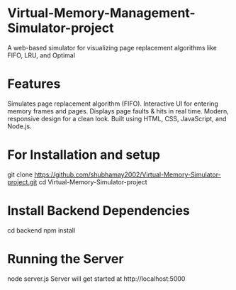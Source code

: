 # Virtual-Memory-Management-Simulator-project
A web-based simulator for visualizing page replacement algorithms like FIFO, LRU, and Optimal

# Features
 Simulates page replacement algorithm (FIFO).
 Interactive UI for entering memory frames and pages.
 Displays page faults & hits in real time.
 Modern, responsive design for a clean look.
 Built using HTML, CSS, JavaScript, and Node.js.

 # For Installation and setup
 git clone https://github.com/shubhamay2002/Virtual-Memory-Simulator-project.git
 cd Virtual-Memory-Simulator-project

 # Install Backend Dependencies
 cd backend
 npm install

 # Running the Server 
 node server.js
 Server will get started at http://localhost:5000
 

